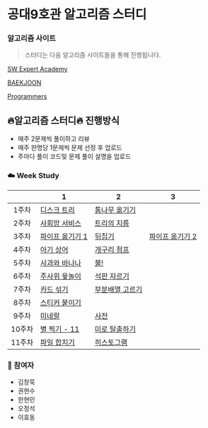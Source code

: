 # 공대9호관 알고리즘 스터디

### 알고리즘 사이트

> 스터디는 다음 알고리즘 사이트들을 통해 진행됩니다.

[SW Expert Academy](https://swexpertacademy.com/main/main.do)

[BAEKJOON](https://www.acmicpc.net/)

[Programmers](https://programmers.co.kr/learn/challenges?tab=all_challenges)

## :fire:알고리즘 스터디:fire: 진행방식

- 매주 2문제씩 풀이하고 리뷰
- 매주 한명당 1문제씩 문제 선정 후 업로드
- 주마다 풀이 코드및 문제 풀이 설명을 업로드

### :cloud: Week Study

|        | 1                                                        | 2                                                       | 3                                                        |
| :----: | -------------------------------------------------------- | ------------------------------------------------------- | -------------------------------------------------------- |
| 1주차  | [디스크 트리](https://www.acmicpc.net/problem/7432)      | [통나무 옮기기](https://www.acmicpc.net/problem/1938)   |                                                          |
| 2주차  | [사회망 서비스](https://www.acmicpc.net/problem/2533)    | [트리의 지름](https://www.acmicpc.net/problem/1967)     |                                                          |
| 3주차  | [파이프 옮기기 1](https://www.acmicpc.net/problem/17070) | [뒤집기](https://www.acmicpc.net/problem/15999)         | [파이프 옮기기 2](https://www.acmicpc.net/problem/17069) |
| 4주차  | [아기 상어](https://www.acmicpc.net/problem/16236)       | [개구리 점프](https://www.acmicpc.net/problem/17619)    |                                                          |
| 5주차  | [사과와 바나나](https://www.acmicpc.net/problem/3114)    | [불!](https://www.acmicpc.net/problem/4179)             |                                                          |
| 6주차  | [주사위 윷놀이](https://www.acmicpc.net/problem/17825)   | [석판 자르기](https://www.acmicpc.net/problem/2339)     |                                                          |
| 7주차  | [카드 섞기](https://www.acmicpc.net/problem/1091)        | [부분배열 고르기](https://www.acmicpc.net/problem/2104) |                                                          |
| 8주차  | [스티커 붙이기](https://www.acmicpc.net/problem/18808)   |                                                         |                                                          |
| 9주차  | [미네랄](https://www.acmicpc.net/problem/2933)           | [사전](https://www.acmicpc.net/problem/1256) |                                                          |
| 10주차 | [별 찍기 - 11](https://www.acmicpc.net/problem/2448)     | [미로 탈출하기](https://www.acmicpc.net/problem/17090) |                                                          |
| 11주차 | [파일 합치기](https://www.acmicpc.net/problem/11066)     | [히스토그램](https://www.acmicpc.net/problem/1725) |                                                          |
### :rainbow: 참여자

- 김창묵
- 권현수
- 한현민
- 오정석
- 이효동




